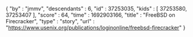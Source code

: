 {
  "by" : "jmmv",
  "descendants" : 6,
  "id" : 37253035,
  "kids" : [ 37253580, 37253407 ],
  "score" : 64,
  "time" : 1692903166,
  "title" : "FreeBSD on Firecracker",
  "type" : "story",
  "url" : "https://www.usenix.org/publications/loginonline/freebsd-firecracker"
}
